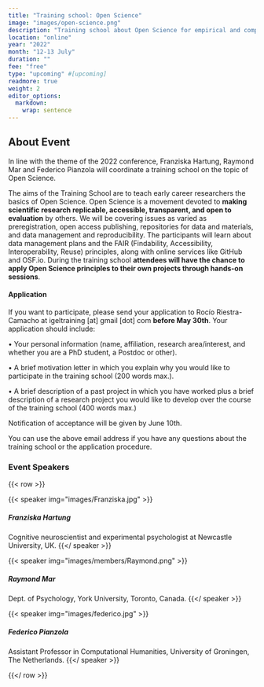 ```yaml
---
title: "Training school: Open Science"
image: "images/open-science.png"
description: "Training school about Open Science for empirical and computational studies of literature and readers"
location: "online"
year: "2022"
month: "12-13 July"
duration: ""
fee: "free"
type: "upcoming" #[upcoming]
readmore: true
weight: 2
editor_options: 
  markdown: 
    wrap: sentence
---
```


## About Event

In line with the theme of the 2022 conference, Franziska Hartung, Raymond Mar and Federico Pianzola will coordinate a training school on the topic of Open Science.

The aims of the Training School are to teach early career researchers the basics of Open Science.
Open Science is a movement devoted to **making scientific research replicable, accessible, transparent, and open to evaluation** by others.
We will be covering issues as varied as preregistration, open access publishing, repositories for data and materials, and data management and reproducibility.
The participants will learn about data management plans and the FAIR (Findability, Accessibility, Interoperability, Reuse) principles, along with online services like GitHub and OSF.io.
During the training school **attendees will have the chance to apply Open Science principles to their own projects through hands-on sessions**.

#### Application

If you want to participate, please send your application to Rocío Riestra-Camacho at igeltraining \[at\] gmail \[dot\] com **before May 30th**.
Your application should include:

• Your personal information (name, affiliation, research area/interest, and whether you are a PhD student, a Postdoc or other).

• A brief motivation letter in which you explain why you would like to participate in the training school (200 words max.).

• A brief description of a past project in which you have worked plus a brief description of a research project you would like to develop over the course of the training school (400 words max.)

Notification of acceptance will be given by June 10th.

You can use the above email address if you have any questions about the training school or the application procedure.

### Event Speakers

{{< row >}}

{{< speaker img="images/Franziska.jpg" >}}

##### Franziska Hartung

Cognitive neuroscientist and experimental psychologist at Newcastle University, UK.
{{\</ speaker \>}}

{{< speaker img="images/members/Raymond.png" >}}

##### Raymond Mar

Dept. of Psychology, York University, Toronto, Canada.
{{\</ speaker \>}}

{{< speaker img="images/federico.jpg" >}}

##### Federico Pianzola

Assistant Professor in Computational Humanities, University of Groningen, The Netherlands.
{{\</ speaker \>}}

{{\</ row \>}}
